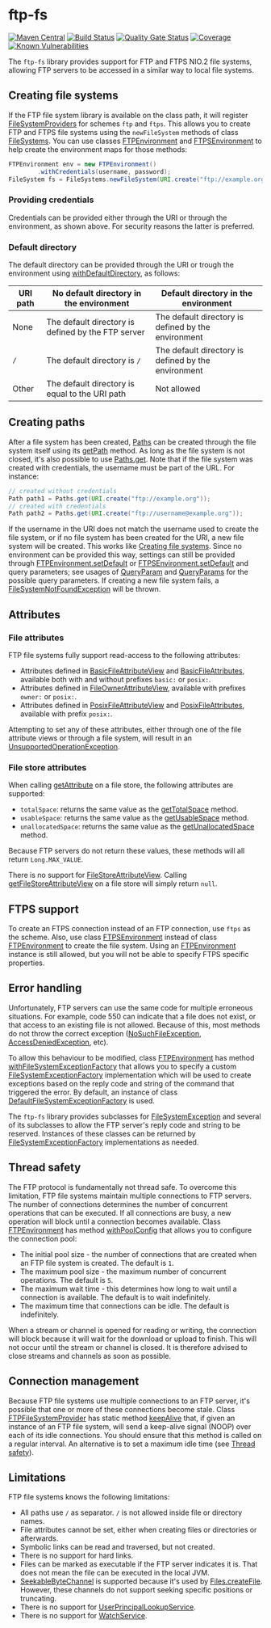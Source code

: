 # ftp-fs
[![Maven Central](https://img.shields.io/maven-central/v/com.github.robtimus/ftp-fs)](https://search.maven.org/artifact/com.github.robtimus/ftp-fs)
[![Build Status](https://github.com/robtimus/ftp-fs/actions/workflows/build.yml/badge.svg)](https://github.com/robtimus/ftp-fs/actions/workflows/build.yml)
[![Quality Gate Status](https://sonarcloud.io/api/project_badges/measure?project=com.github.robtimus%3Aftp-fs&metric=alert_status)](https://sonarcloud.io/summary/overall?id=com.github.robtimus%3Aftp-fs)
[![Coverage](https://sonarcloud.io/api/project_badges/measure?project=com.github.robtimus%3Aftp-fs&metric=coverage)](https://sonarcloud.io/summary/overall?id=com.github.robtimus%3Aftp-fs)
[![Known Vulnerabilities](https://snyk.io/test/github/robtimus/ftp-fs/badge.svg)](https://snyk.io/test/github/robtimus/ftp-fs)

The `ftp-fs` library provides support for FTP and FTPS NIO.2 file systems, allowing FTP servers to be accessed in a similar way to local file systems.

## Creating file systems

If the FTP file system library is available on the class path, it will register [FileSystemProviders](https://docs.oracle.com/javase/8/docs/api/java/nio/file/spi/FileSystemProvider.html) for schemes `ftp` and `ftps`. This allows you to create FTP and FTPS file systems using the `newFileSystem` methods of class [FileSystems](https://docs.oracle.com/javase/8/docs/api/java/nio/file/FileSystems.html). You can use classes [FTPEnvironment](https://robtimus.github.io/ftp-fs/apidocs/com/github/robtimus/filesystems/ftp/FTPEnvironment.html) and [FTPSEnvironment](https://robtimus.github.io/ftp-fs/apidocs/com/github/robtimus/filesystems/ftp/FTPSEnvironment.html) to help create the environment maps for those methods:

```java
FTPEnvironment env = new FTPEnvironment()
        .withCredentials(username, password);
FileSystem fs = FileSystems.newFileSystem(URI.create("ftp://example.org"), env);
```

### Providing credentials

Credentials can be provided either through the URI or through the environment, as shown above. For security reasons the latter is preferred.

### Default directory

The default directory can be provided through the URI or trough the environment using [withDefaultDirectory](https://robtimus.github.io/ftp-fs/apidocs/com/github/robtimus/filesystems/ftp/FTPEnvironment.html#withDefaultDirectory-java.lang.String-), as follows:

| URI path | No default directory in the environment            | Default directory in the environment                |
|----------|----------------------------------------------------|-----------------------------------------------------|
| None     | The default directory is defined by the FTP server | The default directory is defined by the environment |
| `/`      | The default directory is `/`                       | The default directory is defined by the environment |
| Other    | The default directory is equal to the URI path     | Not allowed                                         |

## Creating paths

After a file system has been created, [Paths](https://docs.oracle.com/javase/8/docs/api/java/nio/file/Path.html) can be created through the file system itself using its [getPath](https://docs.oracle.com/javase/8/docs/api/java/nio/file/FileSystem.html#getPath-java.lang.String-java.lang.String...-) method. As long as the file system is not closed, it's also possible to use [Paths.get](https://docs.oracle.com/javase/8/docs/api/java/nio/file/Paths.html#get-java.net.URI-). Note that if the file system was created with credentials, the username must be part of the URL. For instance:

```java
// created without credentials
Path path1 = Paths.get(URI.create("ftp://example.org"));
// created with credentials
Path path2 = Paths.get(URI.create("ftp://username@example.org"));
```

If the username in the URI does not match the username used to create the file system, or if no file system has been created for the URI, a new file system will be created. This works like [Creating file systems](#creating-file-systems). Since no environment can be provided this way, settings can still be provided through [FTPEnvironment.setDefault](https://robtimus.github.io/ftp-fs/apidocs/com/github/robtimus/filesystems/ftp/FTPEnvironment.html#setDefault-com.github.robtimus.filesystems.ftp.FTPEnvironment-) or [FTPSEnvironment.setDefault](https://robtimus.github.io/ftp-fs/apidocs/com/github/robtimus/filesystems/ftp/FTPSEnvironment.html#setDefault-com.github.robtimus.filesystems.ftp.FTPSEnvironment-) and query parameters; see usages of [QueryParam](https://robtimus.github.io/ftp-fs/apidocs/com/github/robtimus/filesystems/ftp/class-use/FTPEnvironment.QueryParam.html) and [QueryParams](https://robtimus.github.io/ftp-fs/apidocs/com/github/robtimus/filesystems/ftp/class-use/FTPEnvironment.QueryParams.html) for the possible query parameters. If creating a new file system fails, a [FileSystemNotFoundException](https://docs.oracle.com/javase/8/docs/api/java/nio/file/FileSystemNotFoundException.html) will be thrown.

## Attributes

### File attributes

FTP file systems fully support read-access to the following attributes:

* Attributes defined in [BasicFileAttributeView](https://docs.oracle.com/javase/8/docs/api/java/nio/file/attribute/BasicFileAttributeView.html) and [BasicFileAttributes](https://docs.oracle.com/javase/8/docs/api/java/nio/file/attribute/BasicFileAttributes.html), available both with and without prefixes `basic:` or `posix:`.
* Attributes defined in [FileOwnerAttributeView](https://docs.oracle.com/javase/8/docs/api/java/nio/file/attribute/FileOwnerAttributeView.html), available with prefixes `owner:` or `posix:`.
* Attributes defined in [PosixFileAttributeView](https://docs.oracle.com/javase/8/docs/api/java/nio/file/attribute/PosixFileAttributeView.html) and [PosixFileAttributes](https://docs.oracle.com/javase/8/docs/api/java/nio/file/attribute/PosixFileAttributes.html), available with prefix `posix:`.

Attempting to set any of these attributes, either through one of the file attribute views or through a file system, will result in an [UnsupportedOperationException](https://docs.oracle.com/javase/8/docs/api/java/lang/UnsupportedOperationException.html).

### File store attributes

When calling [getAttribute](https://docs.oracle.com/javase/8/docs/api/java/nio/file/FileStore.html#getAttribute-java.lang.String-) on a file store, the following attributes are supported:

* `totalSpace`: returns the same value as the [getTotalSpace](https://docs.oracle.com/javase/8/docs/api/java/nio/file/FileStore.html#getTotalSpace--) method.
* `usableSpace`: returns the same value as the [getUsableSpace](https://docs.oracle.com/javase/8/docs/api/java/nio/file/FileStore.html#getUsableSpace--) method.
* `unallocatedSpace`: returns the same value as the [getUnallocatedSpace](https://docs.oracle.com/javase/8/docs/api/java/nio/file/FileStore.html#getUnallocatedSpace--) method.

Because FTP servers do not return these values, these methods will all return `Long.MAX_VALUE`.

There is no support for [FileStoreAttributeView](https://docs.oracle.com/javase/8/docs/api/java/nio/file/attribute/FileStoreAttributeView.html). Calling [getFileStoreAttributeView](https://docs.oracle.com/javase/8/docs/api/java/nio/file/FileStore.html#getFileStoreAttributeView-java.lang.Class-) on a file store will simply return `null`.

## FTPS support

To create an FTPS connection instead of an FTP connection, use `ftps` as the scheme. Also, use class [FTPSEnvironment](https://robtimus.github.io/ftp-fs/apidocs/com/github/robtimus/filesystems/ftp/FTPSEnvironment.html) instead of class [FTPEnvironment](https://robtimus.github.io/ftp-fs/apidocs/com/github/robtimus/filesystems/ftp/FTPEnvironment.html) to create the file system. Using an [FTPEnvironment](https://robtimus.github.io/ftp-fs/apidocs/com/github/robtimus/filesystems/ftp/FTPEnvironment.html) instance is still allowed, but you will not be able to specify FTPS specific properties.

## Error handling

Unfortunately, FTP servers can use the same code for multiple erroneous situations. For example, code 550 can indicate that a file does not exist, or that access to an existing file is not allowed. Because of this, most methods do not throw the correct exception ([NoSuchFileException](https://docs.oracle.com/javase/8/docs/api/java/nio/file/NoSuchFileException.html), [AccessDeniedException](https://docs.oracle.com/javase/8/docs/api/java/nio/file/AccessDeniedException.html), etc).

To allow this behaviour to be modified, class [FTPEnvironment](https://robtimus.github.io/ftp-fs/apidocs/com/github/robtimus/filesystems/ftp/FTPEnvironment.html) has method [withFileSystemExceptionFactory](https://robtimus.github.io/ftp-fs/apidocs/com/github/robtimus/filesystems/ftp/FTPEnvironment.html#withFileSystemExceptionFactory-com.github.robtimus.filesystems.ftp.FileSystemExceptionFactory-) that allows you to specify a custom [FileSystemExceptionFactory](https://robtimus.github.io/ftp-fs/apidocs/com/github/robtimus/filesystems/ftp/FileSystemExceptionFactory.html) implementation which will be used to create exceptions based on the reply code and string of the command that triggered the error. By default, an instance of class [DefaultFileSystemExceptionFactory](https://robtimus.github.io/ftp-fs/apidocs/com/github/robtimus/filesystems/ftp/DefaultFileSystemExceptionFactory.html) is used.

The `ftp-fs` library provides subclasses for [FileSystemException](https://docs.oracle.com/javase/8/docs/api/java/nio/file/FileSystemException.html) and several of its subclasses to allow the FTP server's reply code and string to be reserved. Instances of these classes can be returned by [FileSystemExceptionFactory](https://robtimus.github.io/ftp-fs/apidocs/com/github/robtimus/filesystems/ftp/FileSystemExceptionFactory.html) implementations as needed.

## Thread safety

The FTP protocol is fundamentally not thread safe. To overcome this limitation, FTP file systems maintain multiple connections to FTP servers. The number of connections determines the number of concurrent operations that can be executed. If all connections are busy, a new operation will block until a connection becomes available. Class [FTPEnvironment](https://robtimus.github.io/ftp-fs/apidocs/com/github/robtimus/filesystems/ftp/FTPEnvironment.html) has method [withPoolConfig](https://robtimus.github.io/ftp-fs/apidocs/com/github/robtimus/filesystems/ftp/FTPEnvironment.html#withPoolConfig-com.github.robtimus.filesystems.ftp.FTPPoolConfig-) that allows you to configure the connection pool:

* The initial pool size - the number of connections that are created when an FTP file system is created. The default is `1`.
* The maximum pool size - the maximum number of concurrent operations. The default is `5`.
* The maximum wait time - this determines how long to wait until a connection is available. The default is to wait indefinitely.
* The maximum time that connections can be idle. The default is indefinitely.

When a stream or channel is opened for reading or writing, the connection will block because it will wait for the download or upload to finish. This will not occur until the stream or channel is closed. It is therefore advised to close streams and channels as soon as possible.

## Connection management

Because FTP file systems use multiple connections to an FTP server, it's possible that one or more of these connections become stale. Class [FTPFileSystemProvider](https://robtimus.github.io/ftp-fs/apidocs/com/github/robtimus/filesystems/ftp/FTPFileSystemProvider.html) has static method [keepAlive](https://robtimus.github.io/ftp-fs/apidocs/com/github/robtimus/filesystems/ftp/FTPFileSystemProvider.html#keepAlive-java.nio.file.FileSystem-) that, if given an instance of an FTP file system, will send a keep-alive signal (NOOP) over each of its idle connections. You should ensure that this method is called on a regular interval. An alternative is to set a maximum idle time (see [Thread safety](#thread-safety)).

## Limitations

FTP file systems knows the following limitations:

* All paths use `/` as separator. `/` is not allowed inside file or directory names.
* File attributes cannot be set, either when creating files or directories or afterwards.
* Symbolic links can be read and traversed, but not created.
* There is no support for hard links.
* Files can be marked as executable if the FTP server indicates it is. That does not mean the file can be executed in the local JVM.
* [SeekableByteChannel](https://docs.oracle.com/javase/8/docs/api/java/nio/channels/SeekableByteChannel.html) is supported because it's used by [Files.createFile](https://docs.oracle.com/javase/8/docs/api/java/nio/file/Files.html#createFile-java.nio.file.Path-java.nio.file.attribute.FileAttribute...-). However, these channels do not support seeking specific positions or truncating.
* There is no support for [UserPrincipalLookupService](https://docs.oracle.com/javase/8/docs/api/java/nio/file/attribute/UserPrincipalLookupService.html).
* There is no support for [WatchService](https://docs.oracle.com/javase/8/docs/api/java/nio/file/WatchService.html).
